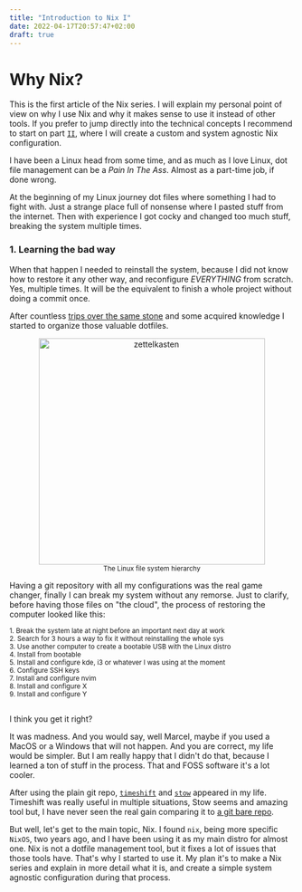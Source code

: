 ```yaml
---
title: "Introduction to Nix I"
date: 2022-04-17T20:57:47+02:00
draft: true
---
```


# Why Nix?

This is the first article of the Nix series. I will explain my personal point of 
view on why I use Nix and why it makes sense to use it instead of other tools. 
If you prefer to jump directly into the technical concepts I recommend to start 
on part [`II`](https://marcelarie.com/archives/), where I will create a custom 
and system agnostic Nix configuration. 

I have been a Linux head from some time, and as much as I love Linux, dot file 
management can be a *Pain In The Ass*. Almost as a part-time job, if done wrong. 

At the beginning of my Linux journey dot files where something I had to fight with.
Just a strange place full of nonsense where I pasted stuff from the internet. Then with 
experience I got cocky and changed too much stuff, breaking the system multiple times.

### 1. Learning the bad way

When that happen I needed to reinstall the system, because I did not know how to 
restore it any other way, and reconfigure *EVERYTHING* from scratch. Yes, multiple times.
It will be the equivalent to finish a whole project without doing a commit once.

After countless [trips over the same stone](https://www.youtube.com/watch?v=M6fLb-qfajc) 
and some acquired knowledge I started to organize those valuable dotfiles.

<center>
<figure>
<img src="https://user-images.githubusercontent.com/62728887/163723447-80a38bb0-13c3-49ad-b02c-8b7915f72494.jpg" alt="zettelkasten" width="400"/>
  <figcaption><sub>The Linux file system hierarchy</sub></figcaption>
</figure>
</center>

Having a git repository with all my configurations was the real game changer, 
finally I can break my system without any remorse. Just to clarify, before having 
those files on "the cloud", the process of restoring the computer looked like this:

<sub>
1. Break the system late at night before an important next day at work<br>
2. Search for 3 hours a way to fix it without reinstalling the whole sys<br>
3. Use another computer to create a bootable USB with the Linux distro<br>
4. Install from bootable<br>
5. Install and configure kde, i3 or whatever I was using at the moment<br>
6. Configure SSH keys<br>
7. Install and configure nvim<br>
8. Install and configure X<br>
9. Install and configure Y<br>
<br>
</sub>

I think you get it right?

It was madness. And you would say, well Marcel, maybe if you used a MacOS or a 
Windows that will not happen. And you are correct, my life would be simpler. 
But I am really happy that I didn't do that, because I learned a ton of stuff
in the process. That and FOSS software it's a lot cooler.

After using the plain git repo, [`timeshift`](https://github.com/teejee2008/timeshift) 
and [`stow`](https://www.gnu.org/software/stow/) appeared in my life. Timeshift was really useful in multiple situations, Stow seems and amazing tool 
but, I have never seen the real gain comparing it to [a git bare repo](https://github.com/marcelarie/dots).

But well, let's get to the main topic, Nix. I found `nix`, being more specific `NixOS`, 
two years ago, and I have been using it as my main distro for almost one. Nix is not 
a dotfile management tool, but it fixes a lot of issues that those tools have. That's why I
started to use it. My plan it's to make a Nix series and explain in more detail what it is, 
and create a simple system agnostic configuration during that process. 












